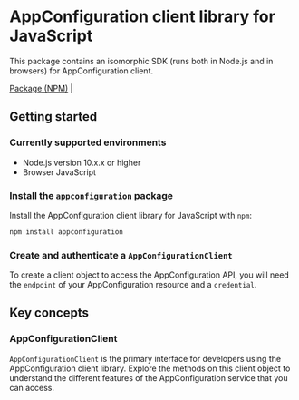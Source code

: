 # AppConfiguration client library for JavaScript

This package contains an isomorphic SDK (runs both in Node.js and in browsers) for AppConfiguration client.



[Package (NPM)](https://www.npmjs.com/package/appconfiguration) |

## Getting started

### Currently supported environments

- Node.js version 10.x.x or higher
- Browser JavaScript


### Install the `appconfiguration` package

Install the AppConfiguration client library for JavaScript with `npm`:

```bash
npm install appconfiguration
```

### Create and authenticate a `AppConfigurationClient`

To create a client object to access the AppConfiguration API, you will need the `endpoint` of your AppConfiguration resource and a `credential`.
## Key concepts

### AppConfigurationClient

`AppConfigurationClient` is the primary interface for developers using the AppConfiguration client library. Explore the methods on this client object to understand the different features of the AppConfiguration service that you can access.

